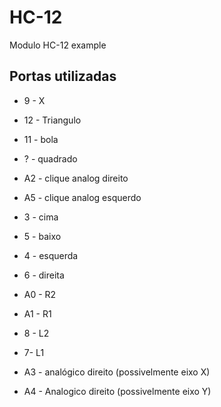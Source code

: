 # HC-12
Modulo HC-12 example

## Portas utilizadas

- 9 - X
- 12 - Triangulo
- 11 - bola
- ? - quadrado

- A2 - clique analog direito
- A5 - clique analog esquerdo

- 3 - cima
- 5 - baixo
- 4 - esquerda 
- 6 - direita

- A0 - R2
- A1 - R1

- 8 - L2
- 7- L1

- A3 - analógico direito (possivelmente eixo X)
- A4 - Analogico direito (possivelmente eixo Y)
